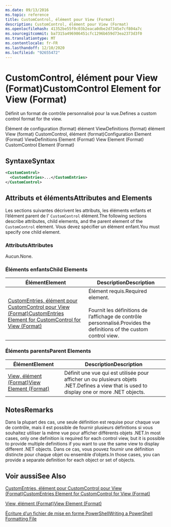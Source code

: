 ```yaml
---
ms.date: 09/13/2016
ms.topic: reference
title: CustomControl, élément pour View (Format)
description: CustomControl, élément pour View (Format)
ms.openlocfilehash: 41352be55f0c03b2eaca0dbe2d7345e7cf804a7c
ms.sourcegitcommit: ba7315a496986451cfc1296b659d73ea2373d3f0
ms.translationtype: MT
ms.contentlocale: fr-FR
ms.lasthandoff: 12/10/2020
ms.locfileid: "92655472"
---
```

# <a name="customcontrol-element-for-view-format"></a><span data-ttu-id="9bb5e-103">CustomControl, élément pour View (Format)</span><span class="sxs-lookup"><span data-stu-id="9bb5e-103">CustomControl Element for View (Format)</span></span>

<span data-ttu-id="9bb5e-104">Définit un format de contrôle personnalisé pour la vue.</span><span class="sxs-lookup"><span data-stu-id="9bb5e-104">Defines a custom control format for the view.</span></span>

<span data-ttu-id="9bb5e-105">Élément de configuration (format) élément ViewDefinitions (format) élément View (format) CustomControl, élément (format)</span><span class="sxs-lookup"><span data-stu-id="9bb5e-105">Configuration Element (Format) ViewDefinitions Element (Format) View Element (Format) CustomControl Element (Format)</span></span>

## <a name="syntax"></a><span data-ttu-id="9bb5e-106">Syntaxe</span><span class="sxs-lookup"><span data-stu-id="9bb5e-106">Syntax</span></span>

```xml
<CustomControl>
  <CustomEntries>...</CustomEntries>
</CustomControl>
```

## <a name="attributes-and-elements"></a><span data-ttu-id="9bb5e-107">Attributs et éléments</span><span class="sxs-lookup"><span data-stu-id="9bb5e-107">Attributes and Elements</span></span>

<span data-ttu-id="9bb5e-108">Les sections suivantes décrivent les attributs, les éléments enfants et l’élément parent de l' `CustomControl` élément.</span><span class="sxs-lookup"><span data-stu-id="9bb5e-108">The following sections describe attributes, child elements, and the parent element of the `CustomControl` element.</span></span> <span data-ttu-id="9bb5e-109">Vous devez spécifier un élément enfant.</span><span class="sxs-lookup"><span data-stu-id="9bb5e-109">You must specify one child element.</span></span>

### <a name="attributes"></a><span data-ttu-id="9bb5e-110">Attributs</span><span class="sxs-lookup"><span data-stu-id="9bb5e-110">Attributes</span></span>

<span data-ttu-id="9bb5e-111">Aucun.</span><span class="sxs-lookup"><span data-stu-id="9bb5e-111">None.</span></span>

### <a name="child-elements"></a><span data-ttu-id="9bb5e-112">Éléments enfants</span><span class="sxs-lookup"><span data-stu-id="9bb5e-112">Child Elements</span></span>

|<span data-ttu-id="9bb5e-113">Élément</span><span class="sxs-lookup"><span data-stu-id="9bb5e-113">Element</span></span>|<span data-ttu-id="9bb5e-114">Description</span><span class="sxs-lookup"><span data-stu-id="9bb5e-114">Description</span></span>|
|-------------|-----------------|
|[<span data-ttu-id="9bb5e-115">CustomEntries, élément pour CustomControl pour View (Format)</span><span class="sxs-lookup"><span data-stu-id="9bb5e-115">CustomEntries Element for CustomControl for View (Format)</span></span>](./customentries-element-for-customcontrol-for-view-format.md)|<span data-ttu-id="9bb5e-116">Élément requis.</span><span class="sxs-lookup"><span data-stu-id="9bb5e-116">Required element.</span></span><br /><br /> <span data-ttu-id="9bb5e-117">Fournit les définitions de l’affichage de contrôle personnalisé.</span><span class="sxs-lookup"><span data-stu-id="9bb5e-117">Provides the definitions of the custom control view.</span></span>|

### <a name="parent-elements"></a><span data-ttu-id="9bb5e-118">Éléments parents</span><span class="sxs-lookup"><span data-stu-id="9bb5e-118">Parent Elements</span></span>

|<span data-ttu-id="9bb5e-119">Élément</span><span class="sxs-lookup"><span data-stu-id="9bb5e-119">Element</span></span>|<span data-ttu-id="9bb5e-120">Description</span><span class="sxs-lookup"><span data-stu-id="9bb5e-120">Description</span></span>|
|-------------|-----------------|
|[<span data-ttu-id="9bb5e-121">View, élément (Format)</span><span class="sxs-lookup"><span data-stu-id="9bb5e-121">View Element (Format)</span></span>](./view-element-format.md)|<span data-ttu-id="9bb5e-122">Définit une vue qui est utilisée pour afficher un ou plusieurs objets .NET.</span><span class="sxs-lookup"><span data-stu-id="9bb5e-122">Defines a view that is used to display one or more .NET objects.</span></span>|

## <a name="remarks"></a><span data-ttu-id="9bb5e-123">Notes</span><span class="sxs-lookup"><span data-stu-id="9bb5e-123">Remarks</span></span>

<span data-ttu-id="9bb5e-124">Dans la plupart des cas, une seule définition est requise pour chaque vue de contrôle, mais il est possible de fournir plusieurs définitions si vous souhaitez utiliser la même vue pour afficher différents objets .NET.</span><span class="sxs-lookup"><span data-stu-id="9bb5e-124">In most cases, only one definition is required for each control view, but it is possible to provide multiple definitions if you want to use the same view to display different .NET objects.</span></span> <span data-ttu-id="9bb5e-125">Dans ce cas, vous pouvez fournir une définition distincte pour chaque objet ou ensemble d’objets.</span><span class="sxs-lookup"><span data-stu-id="9bb5e-125">In those cases, you can provide a separate definition for each object or set of objects.</span></span>

## <a name="see-also"></a><span data-ttu-id="9bb5e-126">Voir aussi</span><span class="sxs-lookup"><span data-stu-id="9bb5e-126">See Also</span></span>

[<span data-ttu-id="9bb5e-127">CustomEntries, élément pour CustomControl pour View (Format)</span><span class="sxs-lookup"><span data-stu-id="9bb5e-127">CustomEntries Element for CustomControl for View (Format)</span></span>](./customentries-element-for-customcontrol-for-view-format.md)

[<span data-ttu-id="9bb5e-128">View, élément (Format)</span><span class="sxs-lookup"><span data-stu-id="9bb5e-128">View Element (Format)</span></span>](./view-element-format.md)

[<span data-ttu-id="9bb5e-129">Écriture d’un fichier de mise en forme PowerShell</span><span class="sxs-lookup"><span data-stu-id="9bb5e-129">Writing a PowerShell Formatting File</span></span>](./writing-a-powershell-formatting-file.md)
